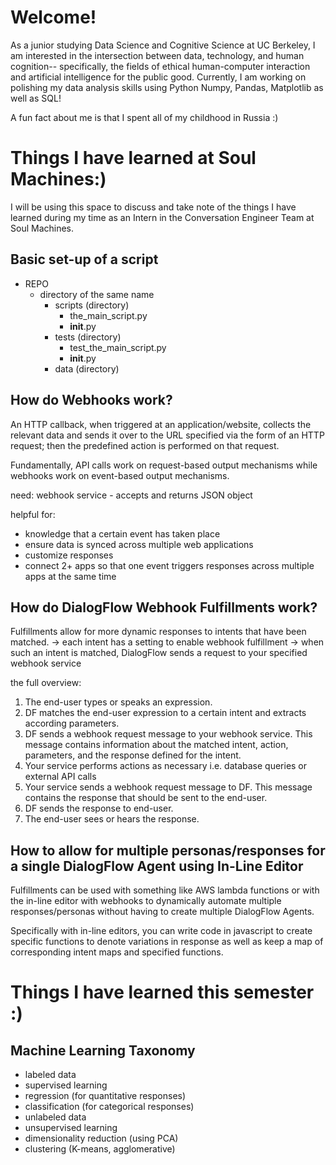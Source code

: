 
<!--
**alexishan124/alexishan124** is a ✨ _special_ ✨ repository because its `README.md` (this file) appears on your GitHub profile.

Here are some ideas to get you started:

- 🔭 I’m currently working on ...
- 🌱 I’m currently learning ...
- 👯 I’m looking to collaborate on ...
- 🤔 I’m looking for help with ...
- 💬 Ask me about ...
- 📫 How to reach me: ...
- 😄 Pronouns: ...
- ⚡ Fun fact: ...
-->

# Welcome!

As a junior studying Data Science and Cognitive Science at UC Berkeley, I am interested in the intersection between data, technology, and human cognition-- specifically, the fields of ethical human-computer interaction and artificial intelligence for the public good. Currently, I am working on polishing my data analysis skills using Python Numpy, Pandas, Matplotlib as well as SQL! 

A fun fact about me is that I spent all of my childhood in Russia :)

# Things I have learned at Soul Machines:)

I will be using this space to discuss and take note of the things I have learned during my time as an Intern in the Conversation Engineer Team at Soul Machines.

## Basic set-up of a script 
- REPO
  - directory of the same name
    - scripts (directory)
      - the_main_script.py
      - __init__.py
    - tests (directory)
      - test_the_main_script.py
      - __init__.py
    - data (directory)

## How do Webhooks work?
An HTTP callback, when triggered at an application/website, collects the relevant data and sends it over to the URL specified via the form of an HTTP request; then the predefined action is performed on that request. 

Fundamentally, API calls work on request-based output mechanisms while webhooks work on event-based output mechanisms. 

need: webhook service - accepts and returns JSON object

helpful for: 
- knowledge that a certain event has taken place
- ensure data is synced across multiple web applications
- customize responses
- connect 2+ apps so that one event triggers responses across multiple apps at the same time 

## How do DialogFlow Webhook Fulfillments work?
Fulfillments allow for more dynamic responses to intents that have been matched.
-> each intent has a setting to enable webhook fulfillment
-> when such an intent is matched, DialogFlow sends a request to your specified webhook service

the full overview:
1. The end-user types or speaks an expression.
2. DF matches the end-user expression to a certain intent and extracts according parameters.
3. DF sends a webhook request message to your webhook service. This message contains information about the matched intent, action, parameters, and the response defined for the intent. 
4. Your service performs actions as necessary i.e. database queries or external API calls
5. Your service sends a webhook request message to DF. This message contains the response that should be sent to the end-user.
6. DF sends the response to end-user.
7. The end-user sees or hears the response. 

## How to allow for multiple personas/responses for a single DialogFlow Agent using In-Line Editor
Fulfillments can be used with something like AWS lambda functions or with the in-line editor with webhooks to dynamically automate multiple responses/personas without having to create multiple DialogFlow Agents.

Specifically with in-line editors, you can write code in javascript to create specific functions to denote variations in response as well as keep a map of corresponding intent maps and specified functions.


# Things I have learned this semester :)

## Machine Learning Taxonomy
- labeled data
 - supervised learning
  - regression (for quantitative responses)
  - classification (for categorical responses)
- unlabeled data
 - unsupervised learning
  - dimensionality reduction (using PCA)
  - clustering (K-means, agglomerative)



